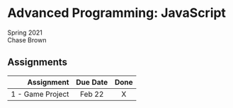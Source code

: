 # Advanced Programming: JavaScript
Spring 2021  
Chase Brown
## Assignments
| Assignment | Due Date | Done |
|-----------:|:--------:|:----:|
| 1 - Game Project | Feb 22  | X |